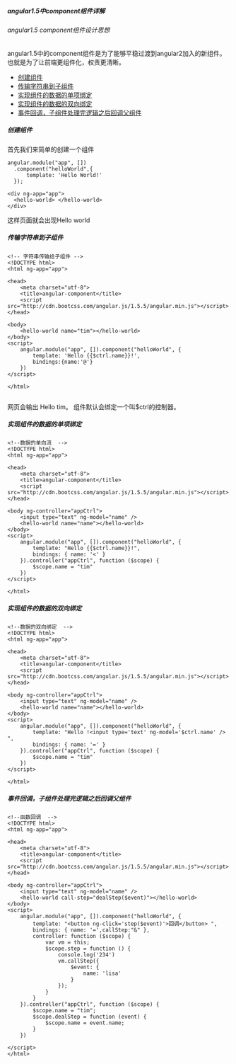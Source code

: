 ##### angular1.5中component组件详解

###### angular1.5 component组件设计思想



angular1.5中的component组件是为了能够平稳过渡到angular2加入的新组件。也就是为了让前端更组件化，权责更清晰。

- [创建组件](#创建组件)
- [传输字符串到子组件](#传输字符串到子组件)
- [实现组件的数据的单项绑定](#实现组件的数据的单项绑定)
- [实现组件的数据的双向绑定](#实现组件的数据的双向绑定)
- [事件回调，子组件处理完逻辑之后回调父组件](#事件回调，子组件处理完逻辑之后回调父组件)

##### 创建组件
首先我们来简单的创建一个组件
```
angular.module("app", [])
  .component("helloWorld",{
      template: 'Hello World!'
  });
```
```
<div ng-app="app"> 
  <hello-world> </hello-world>
</div>
```
这样页面就会出现Hello world

##### 传输字符串到子组件
```
<!-- 字符串传输给子组件 -->
<!DOCTYPE html>
<html ng-app="app">

<head>
    <meta charset="utf-8">
    <title>angular-component</title>
    <script src="http://cdn.bootcss.com/angular.js/1.5.5/angular.min.js"></script>
</head>

<body>
    <hello-world name="tim"></hello-world>
</body>
<script>
    angular.module("app", []).component("helloWorld", {
        template: 'Hello {{$ctrl.name}}!',
        bindings:{name:'@'}
    })
</script>

</html>


```

网页会输出 Hello tim。
组件默认会绑定一个叫$ctrl的控制器。

##### 实现组件的数据的单项绑定

```
<!--数据的单向流  -->
<!DOCTYPE html>
<html ng-app="app">

<head>
    <meta charset="utf-8">
    <title>angular-component</title>
    <script src="http://cdn.bootcss.com/angular.js/1.5.5/angular.min.js"></script>
</head>

<body ng-controller="appCtrl">
    <input type="text" ng-model="name" />
    <hello-world name="name"></hello-world>
</body>
<script>
    angular.module("app", []).component("helloWorld", {
        template: "Hello {{$ctrl.name}}!",
        bindings: { name: '<' }
    }).controller("appCtrl", function ($scope) {
        $scope.name = "tim"
    })
</script>

</html>
```
##### 实现组件的数据的双向绑定

```
<!--数据的双向绑定  -->
<!DOCTYPE html>
<html ng-app="app">

<head>
    <meta charset="utf-8">
    <title>angular-component</title>
    <script src="http://cdn.bootcss.com/angular.js/1.5.5/angular.min.js"></script>
</head>

<body ng-controller="appCtrl">
    <input type="text" ng-model="name" />
    <hello-world name="name"></hello-world>
</body>
<script>
    angular.module("app", []).component("helloWorld", {
        template: "Hello !<input type='text' ng-model='$ctrl.name' /> ",
        bindings: { name: '=' }
    }).controller("appCtrl", function ($scope) {
        $scope.name = "tim"
    })
</script>

</html>
```
##### 事件回调，子组件处理完逻辑之后回调父组件

```
<!--函数回调  -->
<!DOCTYPE html>
<html ng-app="app">

<head>
    <meta charset="utf-8">
    <title>angular-component</title>
    <script src="http://cdn.bootcss.com/angular.js/1.5.5/angular.min.js"></script>
</head>

<body ng-controller="appCtrl">
    <input type="text" ng-model="name" />
    <hello-world call-step="dealStep($event)"></hello-world>
</body>
<script>
    angular.module("app", []).component("helloWorld", {
        template: "<button ng-click='step($event)'>回调</button> ",
        bindings: { name: '=',callStep:"&" },
        controller: function ($scope) {
            var vm = this;
            $scope.step = function () {
                console.log('234')
                vm.callStep({
                    $event: {
                        name: 'lisa'
                    }
                });
            }
        }
    }).controller("appCtrl", function ($scope) {
        $scope.name = "tim";
        $scope.dealStep = function (event) {
            $scope.name = event.name;
        }
    })

</script>
</html>
```
